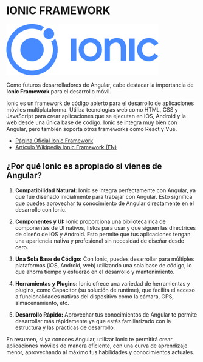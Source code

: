 # IONIC FRAMEWORK
<img src="../images/Ionic_Logo.svg" width="400px" alt="Logo de Ionic Framework" style="pointer-events: none;">

Como futuros desarrolladores de Angular, cabe destacar la importancia de **Ionic Framework** para el desarrollo móvil.

Ionic es un framework de código abierto para el desarrollo de aplicaciones móviles multiplataforma. Utiliza tecnologías web como HTML, CSS y JavaScript para crear aplicaciones que se ejecutan en iOS, Android y la web desde una única base de código. Ionic se integra muy bien con Angular, pero también soporta otros frameworks como React y Vue.

- [Página Oficial Ionic Framework](https://ionicframework.com/)
- [Artículo Wikipedia Ionic Framework (EN)](https://en.wikipedia.org/wiki/Ionic_(mobile_app_framework))

## ¿Por qué Ionic es apropiado si vienes de Angular?

1. **Compatibilidad Natural:** Ionic se integra perfectamente con Angular, ya que fue diseñado inicialmente para trabajar con Angular. Esto significa que puedes aprovechar tu conocimiento de Angular directamente en el desarrollo con Ionic.
   
2. **Componentes y UI:** Ionic proporciona una biblioteca rica de componentes de UI nativos, listos para usar y que siguen las directrices de diseño de iOS y Android. Esto permite que tus aplicaciones tengan una apariencia nativa y profesional sin necesidad de diseñar desde cero.

3. **Una Sola Base de Código:** Con Ionic, puedes desarrollar para múltiples plataformas (iOS, Android, web) utilizando una sola base de código, lo que ahorra tiempo y esfuerzo en el desarrollo y mantenimiento.

4. **Herramientas y Plugins:** Ionic ofrece una variedad de herramientas y plugins, como Capacitor (su solución de runtime), que facilita el acceso a funcionalidades nativas del dispositivo como la cámara, GPS, almacenamiento, etc.

5. **Desarrollo Rápido:** Aprovechar tus conocimientos de Angular te permite desarrollar más rápidamente ya que estás familiarizado con la estructura y las prácticas de desarrollo. 

En resumen, si ya conoces Angular, utilizar Ionic te permitirá crear aplicaciones móviles de manera eficiente, con una curva de aprendizaje menor, aprovechando al máximo tus habilidades y conocimientos actuales.